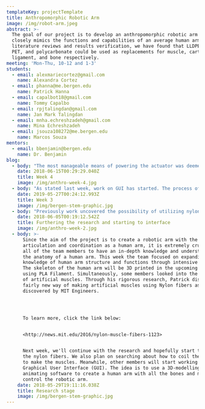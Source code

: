 ```yaml
---
templateKey: projectTemplate
title: Anthropomorphic Robotic Arm
image: /img/robot-arm.jpeg
abstract: >-
  The goal of our project is to develop an anthropomorphic robotic arm which
  closely mimics the functions and capabilities of an average human arm. Through
  literature reviews and results verification, we have found that LLDPE, UHMWPE,
  PET, and polycarbonate could be used as replacements for muscle, cartilage,
  ligament, and bone respectively.
meeting: 'Mon-Thu, 10-12 and 1-3'
students:
  - email: alexmariecortez@gmail.com
    name: Alexandra Cortez
  - email: phanna@me.bergen.edu
    name: Patrick Hanna
  - email: capalbot18@gmail.com
    name: Tommy Capalbo
  - email: rpjtalingdan@gmail.com
    name: Jan Mark Talingdan
  - email: mnha.echreshzadeh@gmail.com
    name: Mina Echreshzadeh
  - email: jsouza108272@me.bergen.edu
    name: Marcos Souza
mentors:
  - email: bbenjamin@bergen.edu
    name: Dr. Benjamin
blog:
  - body: "The most manageable means of powering the actuator was deemed to be electrothermal heating. Electrothermal heating is the conversion of electric energy to thermal energy for the purpose of producing heat. This is done by running an electric current through a resistor and that leads to the resistor heating up. a common example of a resistor is a copper wire.\r\n\n\r\n\nAfter deciding on the heat source, it was time to work on fabricating the material. So, we started looking into means of applying the twist to the string. To do so, we decided to find an elevated platform on which we plan to attach an electric drill with a hook as the drill bit. Then, we would tie the ends of the fiber onto paper clips. one paper clip would be placed onto the hook, and the other would have a rotationally fixed weight placed on it.\r\n\n\r\n\nWe completed that setup and tested it by producing a sample twisted polyethylene fiber."
    date: 2018-06-15T00:29:29.040Z
    title: Week 4
    image: /img/anthro-week-4.jpg
  - body: "As stated last week, work on GUI has started. The process of placing and labeling the joints for the expected movement of the bones at joints was fairly complicated at first. Once a joint is a placed, the bones will be allowed to move in all three axes: x, y, and z. Now, the team had to figure out how to put limitations on the degrees of rotation or movement for each bone in the design. While placing the joints, the team learned that they must be placed inside one of the bones at the joints, for the bones to not overlap each other during the motion.\r\n\n\r\n\nAlongside, more research on Linear Low-Density Polyethylene (LLDPE), the substance to be used in making the artificial muscle has been done over the week. This polymer has high elasticity and low water absorption. This substance can be easily stressed and will not break when heated as important for our project. To contract the artificial muscle fibers, required heat must be supplied. Through our research, we learned that LLDPE generates strain as high as 23% at 90° C.\r\n\n\r\n\nMeanwhile, research on the heat source has just begun. Updates on the research will be provided in the next blog."
    date: 2019-05-27T00:24:12.993Z
    title: Week 3
    image: /img/bergen-stem-graphic.jpg
  - body: "Previously work uncovered the possibility of utilizing nylon as a synthetic muscle. However, the articles found suggested that the nylon may require temperatures exceeding 170 degrees Celsius to match the biological function that it would mimic. Thus, farther research was deemed necessary. This week, more in-depth research into polymer usage as artificial muscles was conducted. Polyethylene was the material of focus. An analysis suggests that Linear Low-Density Polyethylene, or LLDPE, may be a more efficient alternative to the nylon. It would require temperatures at a maximum of one hundred degrees Celsius to achieve results matching the biological functions. This difference is desirable because it will lead to lower energy requirements, and cause fewer issues for any complimentary material. Many other polyethylene compounds also require a lower temperature for similar performance than the nylon compounds. Thus, alongside the nylon, polyethylene will be tested.\r\n\n\r\n\nAlong with the research, work on the graphical user interface, or GUI (also used for general user interface), has started. The GUI was envisioned to be an anatomically accurate human arm that could be manipulated to manipulate the robotic arm. The first obstacle to overcome was finding a development software. It is unfortunate that no one on the team is proficient in any 3D modeling and animation software. Thus, research into possible software was required. After assessing numerous programs including unity, SolidWorks, and AutoDesk's fusion, AutoDesk's Maya was ultimately selected. Then, the process of learning the software and using it started. Fortunately, a usable skeleton model was found to provide a starting point for the GUI. The following image is the current state of the GUI.\n\n\n\nTo read more regarding the nylon and polyethylene synthetic muscles, view these links:\n\n<https://www.polymersolutions.com/blog/artificial-muscles-from-cheap-polymer-fibers/>\n\n<https://www.nature.com/articles/srep36358>"
    date: 2018-06-05T00:19:12.542Z
    title: Furthering the research and starting to interface
    image: /img/anthro-week-2.jpg
  - body: >-
      Since the aim of the project is to create a robotic arm with the same
      articulation and coordination as a human arm, it is extremely crucial for
      all of the team members to have an in-depth knowledge and understanding of
      the anatomy of a human arm. This week the team focused on expanding their
      knowledge of human arm structure and functions through intensive research.
      The skeleton of the human arm will be 3D printed in the upcoming weeks
      using PLA Filament. Simultaneously, some members looked into the subject
      of artificial muscles. Through his rigorous research, Patrick discovered a
      fairly new way of making artificial muscles using Nylon fibers as
      discovered by MIT Engineers. 




      To learn more, click the link below:


      <http://news.mit.edu/2016/nylon-muscle-fibers-1123>


      Next week, we'll continue with the research and hopefully start testing
      the nylon fibers. We also plan on searching about how to coil the fibers
      to make the muscles. Meanwhile, other members will start working on the
      Graphical User Interface (GUI). The idea is to use a 3D-modelling or
      animating software to create a human arm with all the bones and muscles to
      control the robotic arm.
    date: 2018-05-29T19:11:16.038Z
    title: Research stage
    image: /img/bergen-stem-graphic.jpg
---
```


